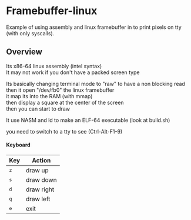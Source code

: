 # Framebuffer-linux
Example of using assembly and linux framebuffer in to print pixels on tty (with only syscalls).

## Overview

Its x86-64 linux assembly (intel syntax)  
It may not work if you don't have a packed screen type   

Its basically changing terminal mode to "raw" to have a non blocking read  
then it open "/dev/fb0" the linux framebuffer  
it map its into the RAM (with mmap)  
then display a square at the center of the screen  
then you can start to draw  
  
It use NASM and ld to make an ELF-64 executable (look at build.sh)  
  
you need to switch to a tty to see (Ctrl-Alt-F1-9)

#### Keyboard

| Key              | Action                                                    |
|------------------|-----------------------------------------------------------|
| <kbd>z</kbd>     | draw up                                                   |
| <kbd>s</kbd>     | draw down                                                 |
| <kbd>d</kbd>     | draw right                                                |
| <kbd>q</kbd>     | draw left                                                 |
| <kbd>e</kbd>     | exit                                                      |
